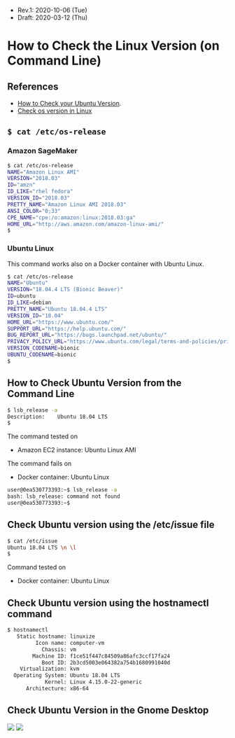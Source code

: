 * Rev.1: 2020-10-06 (Tue)
* Draft: 2020-03-12 (Thu)
# How to Check the Linux Version (on Command Line)
## References
* [How to Check your Ubuntu Version](https://linuxize.com/post/how-to-check-your-ubuntu-version/).
* [Check os version in Linux](https://www.cyberciti.biz/faq/how-to-check-os-version-in-linux-command-line/)

## `$ cat /etc/os-release`
### Amazon SageMaker
```bash
$ cat /etc/os-release
NAME="Amazon Linux AMI"
VERSION="2018.03"
ID="amzn"
ID_LIKE="rhel fedora"
VERSION_ID="2018.03"
PRETTY_NAME="Amazon Linux AMI 2018.03"
ANSI_COLOR="0;33"
CPE_NAME="cpe:/o:amazon:linux:2018.03:ga"
HOME_URL="http://aws.amazon.com/amazon-linux-ami/"
$ 
```

### Ubuntu Linux
This command works also on a Docker container with Ubuntu Linux.
```bash
$ cat /etc/os-release
NAME="Ubuntu"
VERSION="18.04.4 LTS (Bionic Beaver)"
ID=ubuntu
ID_LIKE=debian
PRETTY_NAME="Ubuntu 18.04.4 LTS"
VERSION_ID="18.04"
HOME_URL="https://www.ubuntu.com/"
SUPPORT_URL="https://help.ubuntu.com/"
BUG_REPORT_URL="https://bugs.launchpad.net/ubuntu/"
PRIVACY_POLICY_URL="https://www.ubuntu.com/legal/terms-and-policies/privacy-policy"
VERSION_CODENAME=bionic
UBUNTU_CODENAME=bionic
$
```

## How to Check Ubuntu Version from the Command Line
```bash
$ lsb_release -a
Description:    Ubuntu 18.04 LTS
$
```
The command tested on
* Amazon EC2 instance: Ubuntu Linux AMI

The command fails on
* Docker container: Ubuntu Linux
```bash
user@0ea530773393:~$ lsb_release -a
bash: lsb_release: command not found
user@0ea530773393:~$ 
```
## Check Ubuntu version using the /etc/issue file
```bash
$ cat /etc/issue
Ubuntu 18.04 LTS \n \l
$
```
Command tested on
* Docker container: Ubuntu Linux

## Check Ubuntu version using the hostnamectl command
```bash
$ hostnamectl
   Static hostname: linuxize
         Icon name: computer-vm
           Chassis: vm
        Machine ID: f1ce51f447c84509a86afc3ccf17fa24
           Boot ID: 2b3cd5003e064382a754b1680991040d
    Virtualization: kvm
  Operating System: Ubuntu 18.04 LTS
            Kernel: Linux 4.15.0-22-generic
      Architecture: x86-64
```

## Check Ubuntu Version in the Gnome Desktop
<img src="https://linuxize.com/post/how-to-check-your-ubuntu-version/ubuntu-system-settings.jpg">
<img src="https://linuxize.com/post/how-to-check-your-ubuntu-version/check-ubuntu-version.jpg">
